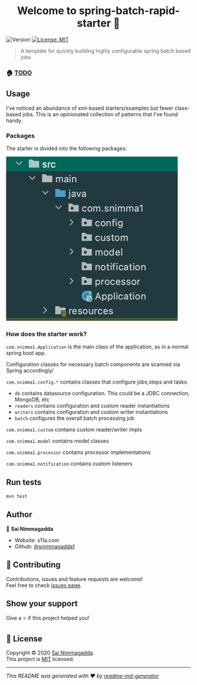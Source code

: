 <h1 align="center">Welcome to spring-batch-rapid-starter 👋</h1>
<p>
  <img alt="Version" src="https://img.shields.io/badge/version-1.0.0-blue.svg?cacheSeconds=2592000" />
  <a href="LICENSE.md" target="_blank">
    <img alt="License: MIT" src="https://img.shields.io/badge/License-MIT-yellow.svg" />
  </a>
</p>

> A template for quickly building highly configurable spring batch based jobs

### 🏠 [TODO](s11a.com)

## Usage

I've noticed an abundance of xml-based starters/examples but fewer class-based jobs. 
This is an opinionated collection of patterns that I've found handy.


### Packages

The starter is divided into the following packages:


![packages](./packages.png)


### How does the starter work?

`com.snimma1.Application` is the main class of the application, as in a normal spring boot app.

Configuration classes for necessary batch components are scanned via Spring accordingly/

`com.snimma1.config.*` contains classes that configure jobs,steps and tasks:

* `db` contains datasource configuration. This could be a JDBC connection, MongoDB, etc
* `readers` contains configuration and custom reader instantiations 
* `writers` contains configuration and custom writer instantiations
* `batch` configures the overall batch processing job

`com.snimma1.custom` contains custom reader/writer impls

`com.snimma1.model` contains model classes

`com.snimma1.processor` contains processor implementations

`com.snimma1.notification` contains custom listeners


## Run tests

```sh
mvn test
```

## Author

👤 **Sai Nimmagadda**

* Website: s11a.com
* Github: [@snimmagadda1](https://github.com/snimmagadda1)

## 🤝 Contributing

Contributions, issues and feature requests are welcome!<br />Feel free to check [issues page](https://github.com/snimmagadda1/spring-batch-rapid-starter/issues). 

## Show your support

Give a ⭐️ if this project helped you!

## 📝 License

Copyright © 2020 [Sai Nimmagadda](https://github.com/snimmagadda1).<br />
This project is [MIT](LICENSE.md) licensed.

***
_This README was generated with ❤️ by [readme-md-generator](https://github.com/kefranabg/readme-md-generator)_